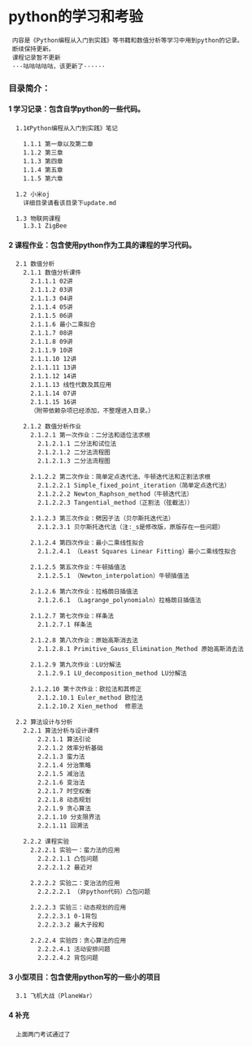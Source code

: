 # **python的学习和考验**
     内容是《Python编程从入门到实践》等书籍和数值分析等学习中用到python的记录。
     断续保持更新。
     课程记录暂不更新
     ···咕咕咕咕咕，该更新了······
 
     
     

### 目录简介：
#### 1 学习记录：包含自学python的一些代码。
      1.1《Python编程从入门到实践》笔记
      
        1.1.1 第一章以及第二章
        1.1.2 第三章
        1.1.3 第四章
        1.1.4 第五章
        1.1.5 第六章
        
      1.2 小米oj
        详细目录请看该目录下update.md
        
      1.3 物联网课程
        1.3.1 ZigBee
      
#### 2 课程作业：包含使用python作为工具的课程的学习代码。
      2.1 数值分析
        2.1.1 数值分析课件
          2.1.1.1 02讲
          2.1.1.2 03讲
          2.1.1.3 04讲
          2.1.1.4 05讲
          2.1.1.5 06讲
          2.1.1.6 最小二乘拟合
          2.1.1.7 08讲
          2.1.1.8 09讲
          2.1.1.9 10讲
          2.1.1.10 12讲
          2.1.1.11 13讲
          2.1.1.12 14讲
          2.1.1.13 线性代数及其应用
          2.1.1.14 07讲
          2.1.1.15 16讲
          （附带依赖杂项已经添加，不整理进入目录。）
          
        2.1.2 数值分析作业
          2.1.2.1 第一次作业：二分法和适位法求根
            2.1.2.1.1 二分法和试位法
            2.1.2.1.2 二分法流程图
            2.1.2.1.3 二分法流程图
          
          2.1.2.2 第二次作业：简单定点迭代法、牛顿迭代法和正割法求根
            2.1.2.2.1 Simple_fixed_point_iteration（简单定点迭代法）
            2.1.2.2.2 Newton_Raphson_method（牛顿迭代法）
            2.1.2.2.3 Tangential_method（正割法（弦截法））
          
          2.1.2.3 第三次作业：劈因子法（贝尔斯托迭代法）
            2.1.2.3.1 贝尔斯托迭代法（注:_s是修改版，原版存在一些问题）
        
          2.1.2.4 第四次作业：最小二乘线性拟合
            2.1.2.4.1 （Least Squares Linear Fitting）最小二乘线性拟合
          
          2.1.2.5 第五次作业：牛顿插值法
            2.1.2.5.1 （Newton_interpolation）牛顿插值法
            
          2.1.2.6 第六次作业：拉格朗日插值法
            2.1.2.6.1 （Lagrange_polynomialn）拉格朗日插值法
            
          2.1.2.7 第七次作业：样条法
            2.1.2.7.1 样条法
            
          2.1.2.8 第八次作业：原始高斯消去法
            2.1.2.8.1 Primitive_Gauss_Elimination_Method 原始高斯消去法
            
          2.1.2.9 第九次作业：LU分解法
            2.1.2.9.1 LU_decomposition_method LU分解法
            
          2.1.2.10 第十次作业：欧拉法和其修正
            2.1.2.10.1 Euler_method 欧拉法
            2.1.2.10.2 Xien_method  修恩法
            
      2.2 算法设计与分析
        2.2.1 算法分析与设计课件
            2.2.1.1 算法引论
            2.2.1.2 效率分析基础
            2.2.1.3 蛮力法
            2.2.1.4 分治策略
            2.2.1.5 减治法
            2.2.1.6 变治法
            2.2.1.7 时空权衡
            2.2.1.8 动态规划
            2.2.1.9 贪心算法
            2.2.1.10 分支限界法
            2.2.1.11 回溯法
            
        2.2.2 课程实验
          2.2.2.1 实验一：蛮力法的应用
            2.2.2.1.1 凸包问题
            2.2.2.1.2 最近对
            
          2.2.2.2 实验二：变治法的应用
            2.2.2.2.1 （非python代码）凸包问题
            
          2.2.2.3 实验三：动态规划的应用
            2.2.2.3.1 0-1背包
            2.2.2.3.2 最大子段和
            
          2.2.2.4 实验四：贪心算法的应用
            2.2.2.4.1 活动安排问题
            2.2.2.4.2 背包问题
          
#### 3 小型项目：包含使用python写的一些小的项目
      3.1 飞机大战（PlaneWar）
      
#### 4 补充
      上面两门考试通过了
            
